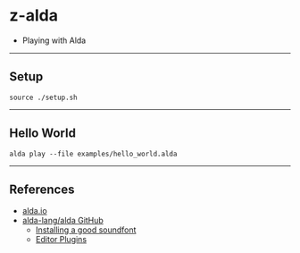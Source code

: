 # z-alda
- Playing with Alda

---

## Setup
```console
source ./setup.sh
```

---

## Hello World
```console
alda play --file examples/hello_world.alda
```

---

## References
- [alda.io](https://alda.io/)
- [alda-lang/alda GitHub](https://github.com/alda-lang/alda)
	- [Installing a good soundfont](https://github.com/alda-lang/alda/blob/master/doc/installing-a-good-soundfont.md)
	- [Editor Plugins](https://github.com/alda-lang/alda/blob/master/doc/editor-plugins.md)